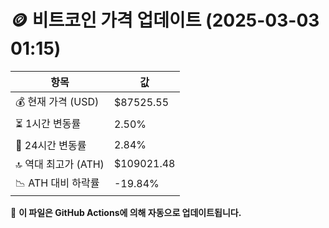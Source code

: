 # 🪙 비트코인 가격 업데이트 (2025-03-03 01:15)

| 항목                | 값 |
|--------------------|----------------|
| 💰 현재 가격 (USD) | $87525.55 |
| ⏳ 1시간 변동률    | 2.50% |
| 📆 24시간 변동률   | 2.84% |
| 🔝 역대 최고가 (ATH) | $109021.48 |
| 📉 ATH 대비 하락률 | -19.84% |

🔄 **이 파일은 GitHub Actions에 의해 자동으로 업데이트됩니다.**
